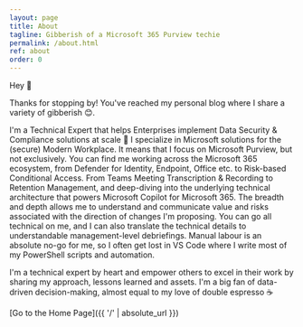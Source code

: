 ```yaml
---
layout: page
title: About
tagline: Gibberish of a Microsoft 365 Purview techie
permalink: /about.html
ref: about
order: 0
---
```


Hey 👋

Thanks for stopping by! You've reached my personal blog where I share a variety of gibberish 😊. 

I'm a Technical Expert that helps Enterprises implement Data Security & Compliance solutions at scale 🧡 I specialize in Microsoft solutions for the (secure) Modern Workplace. It means that I focus on Microsoft Purview, but not exclusively. You can find me working across the Microsoft 365 ecosystem, from Defender for Identity, Endpoint, Office etc. to Risk-based Conditional Access. From Teams Meeting Transcription & Recording to Retention Management, and deep-diving into the underlying technical architecture that powers Microsoft Copilot for Microsoft 365. The breadth and depth allows me to understand and communicate value and risks associated with the direction of changes I'm proposing. You can go all technical on me, and I can also translate the technical details to understandable management-level debriefings. Manual labour is an absolute no-go for me, so I often get lost in VS Code where I write most of my PowerShell scripts and automation.

I'm a technical expert by heart and empower others to excel in their work by sharing my approach, lessons learned and assets. I'm a big fan of data-driven decision-making, almost equal to my love of double espresso ☕

[Go to the Home Page]({{ '/' | absolute_url }})
